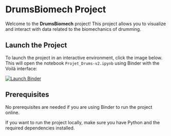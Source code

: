 # DrumsBiomech Project

Welcome to the **DrumsBiomech** project! This project allows you to visualize and interact with data related to the biomechanics of drumming.

## Launch the Project

To launch the project in an interactive environment, click the image below. This will open the notebook `Projet_Drums-v2.ipynb` using Binder with the Voilà interface:

[![Launch Binder](https://mybinder.org/badge_logo.svg)](https://mybinder.org/v2/gh/AurelieSar/DrumsBiomech//main?urlpath=voila%2Frender%2FProjet_Drums-v2.ipynb)
   
## Prerequisites

No prerequisites are needed if you are using Binder to run the project online.

If you want to run the project locally, make sure you have Python and the required dependencies installed.

